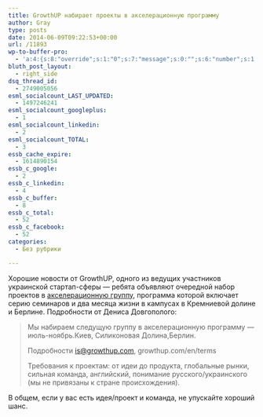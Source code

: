 ```yaml
---
title: GrowthUP набирает проекты в акселерационную программу
author: Gray
type: posts
date: 2014-06-09T09:22:53+00:00
url: /11893
wp-to-buffer-pro:
  - 'a:4:{s:8:"override";s:1:"0";s:7:"message";s:0:"";s:6:"number";s:1:"1";s:16:"alternateMessage";s:0:"";}'
bluth_post_layout:
  - right_side
dsq_thread_id:
  - 2749005056
esml_socialcount_LAST_UPDATED:
  - 1497246241
esml_socialcount_googleplus:
  - 1
esml_socialcount_linkedin:
  - 2
esml_socialcount_TOTAL:
  - 3
essb_cache_expire:
  - 1614890154
essb_c_google:
  - 2
essb_c_linkedin:
  - 4
essb_c_buffer:
  - 8
essb_c_total:
  - 52
essb_c_facebook:
  - 52
categories:
  - Без рубрики

---
```








Хорошие новости от GrowthUP, одного из ведущих участников украинской стартап-сферы — ребята объявляют очередной набор проектов в <a href="http://growthup.com/en/terms" target="_blank">акселерационную группу</a>, программа которой включает серию семинаров и два месяца жизни в кампусах в Кремниевой долине и Берлине. Подробности от Дениса Довгополого:

> Мы набираем следущую группу в акселерационную программу &#8212; июль-ноябрь.Киев, Силиконовая Долина,Берлин.
> 
> Подробности is@growthup.com, growthup.com/en/terms
> 
> Требования к проектам: от идеи до продукта, глобальные рынки, сильная команда, английский, понимание русского/украинского (мы не привязаны к стране происхождения).

В общем, если у вас есть идея/проект и команда, не упускайте хороший шанс.